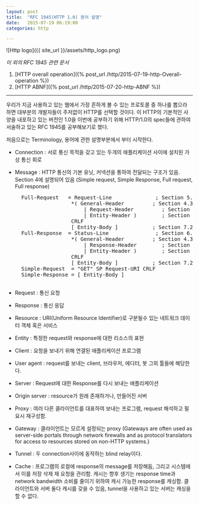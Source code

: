 ```yaml
---
layout: post
title:  "RFC 1945(HTTP 1.0) 용어 설명"
date:   2015-07-19 06:19:00
categories: http

---
```


![Http logo]({{ site_url }}/assets/http_logo.png)

*이 외의 RFC 1945 관련 문서*

1. [HTTP overall operation]({% post_url /http/2015-07-19-http-Overall-operation %})
1. [HTTP ABNF]({% post_url /http/2015-07-20-http-ABNF %})

---

우리가 지금 사용하고 있는 웹에서 가장 흔하게 볼 수 있는 프로토콜 중 하나를 뽑으라 하면 대부분의 개발자들이 주저없이 HTTP를 선택할 것이다.
이 HTTP의 기본적인 사양을 내포하고 있는 버전인 1.0을 이번에 공부하기 위해 HTTP/1.0의 spec들에 관하여 서술하고 있는 RFC 1945를 공부해보기로 했다.

처음으로는 Terminology, 용어에 관한 설명부분에서 부터 시작한다.

* Connection : 서로 통신 목적을 갖고 있는 두개의 애플리케이션 사이에 설치된 가상 통신 회로
* Message : HTTP 통신의 기본 유닛, 커넥션을 통하여 전달되는 구조가 있음. Section 4에 설명되어 있음 (Simple request, Simple Response, Full request, Full response)

    <pre>
    Full-Request   = Request-Line              ; Section 5.1
                    *( General-Header         ; Section 4.3
                        | Request-Header         ; Section 5.2
                        | Entity-Header )        ; Section 7.1
                    CRLF
                    [ Entity-Body ]           ; Section 7.2
    Full-Response  = Status-Line               ; Section 6.1
                    *( General-Header         ; Section 4.3
                        | Response-Header        ; Section 6.2
                        | Entity-Header )        ; Section 7.1
                    CRLF
                    [ Entity-Body ]           ; Section 7.2
    Simple-Request  = "GET" SP Request-URI CRLF
    Simple-Response = [ Entity-Body ]
    </pre>
* Request : 통신 요청
* Response : 통신 응답
* Resource : URI(Uniform Resource Identifier)로 구분될수 있는 네트워크 데이터 객체 혹은 서비스
* Entity : 특정한 request와 response에 대한 리소스의 표현
* Client : 요청을 보내기 위해 연결된 애플리케이션 프로그램
* User agent : request를 보내는 client, 브라우저, 에디터, 봇 그외 툴들에 해당한다.
* Server : Request에 대한 Response를 다시 보내는 애플리케이션
* Origin server : resource가 원래 존재하거나, 만들어진 서버
* Proxy : 여러 다른 클라이언트를 대표하여 보내는 프로그램, request 해석하고 필요시 재구성함.
* Gateway : 클라이언트는 모르게 설정되는 proxy (Gateways are often used as server-side portals through network firewalls and as protocol translators for access to resources stored on non-HTTP systems.)
* Tunnel : 두 connection사이에 동작하는 blind relay이다.
* Cache : 프로그램의 로컬에 response의 message를 저장해둠, 그리고 시스템에서 이를 저장 삭제 재 요청을 관리함. 캐시는 향후 생기는 response time과 network bandwidth 소비를 줄이기 위하여 캐시 가능한 response를 캐싱함. 클라이언트와 서버 둘다 캐시를 갖을 수 있음, tunnel을 사용하고 있는 서버는 캐싱을 할 수 없다.
